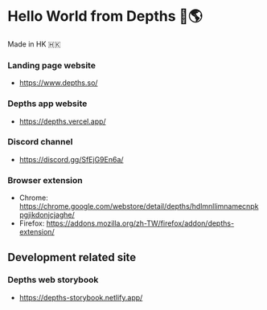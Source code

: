 # Hello World from Depths 👋🌎
Made in HK 🇭🇰


### Landing page website
- https://www.depths.so/

### Depths app website
- https://depths.vercel.app/

### Discord channel
- https://discord.gg/SfEjG9En6a/

### Browser extension
- Chrome: https://chrome.google.com/webstore/detail/depths/hdlmnllimnamecnpkpgjikdonjcjaghe/
- Firefox: https://addons.mozilla.org/zh-TW/firefox/addon/depths-extension/

## Development related site

### Depths web storybook
- https://depths-storybook.netlify.app/

